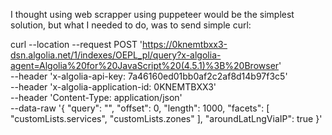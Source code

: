 I thought using web scrapper using puppeteer would be the simplest solution, but what I needed to do, was to send simple curl:

curl --location --request POST 'https://0knemtbxx3-dsn.algolia.net/1/indexes/OEPL_pl/query?x-algolia-agent=Algolia%20for%20JavaScript%20(4.5.1)%3B%20Browser' \
--header 'x-algolia-api-key: 7a46160ed01bb0af2c2af8d14b97f3c5' \
--header 'x-algolia-application-id: 0KNEMTBXX3' \
--header 'Content-Type: application/json' \
--data-raw '{
    "query": "",
    "offset": 0,
    "length": 1000,
    "facets": [
        "customLists.services",
        "customLists.zones"
    ],
    "aroundLatLngViaIP": true
}'